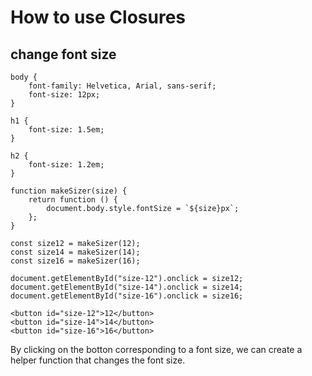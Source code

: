 # How to use Closures

## change font size

    body {
        font-family: Helvetica, Arial, sans-serif;
        font-size: 12px;
    }

    h1 {
        font-size: 1.5em;
    }

    h2 {
        font-size: 1.2em;
    }

    function makeSizer(size) {
        return function () {
            document.body.style.fontSize = `${size}px`;
        };
    }

    const size12 = makeSizer(12);
    const size14 = makeSizer(14);
    const size16 = makeSizer(16);

    document.getElementById("size-12").onclick = size12;
    document.getElementById("size-14").onclick = size14;
    document.getElementById("size-16").onclick = size16;

    <button id="size-12">12</button>
    <button id="size-14">14</button>
    <button id="size-16">16</button>

By clicking on the botton corresponding to a font size, we can create a helper function that changes the font size.
